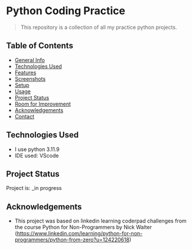 # Python Coding Practice
> This repository is a collection of all my practice python projects.

## Table of Contents
* [General Info](#general-information)
* [Technologies Used](#technologies-used)
* [Features](#features)
* [Screenshots](#screenshots)
* [Setup](#setup)
* [Usage](#usage)
* [Project Status](#project-status)
* [Room for Improvement](#room-for-improvement)
* [Acknowledgements](#acknowledgements)
* [Contact](#contact)
<!-- * [License](#license) -->


## Technologies Used
- I use python 3.11.9
- IDE used: VScode


## Project Status
Project is: _in progress


## Acknowledgements
- This project was based on linkedin learning coderpad challenges from the course Python for Non-Programmers by Nick Walter (https://www.linkedin.com/learning/python-for-non-programmers/python-from-zero?u=124220618)


